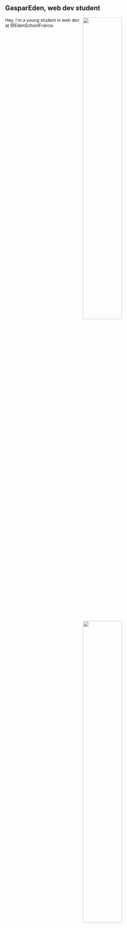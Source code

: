 <h2>GasparEden, web dev student</h2>

<img width="50%" align="right" src="https://github-readme-stats.vercel.app/api?username=GasparEden&count_private=true&show_icons=true&theme=dark&hide_border=true&include_all_commits=true"/>
<img width="50%" align="right" src="https://github-readme-stats.vercel.app/api/top-langs/?username=eggsy&theme=dark&hide_border=true&layout=compact">

Hey, i'm a young student in web dev at @EdenSchoolFrance.
